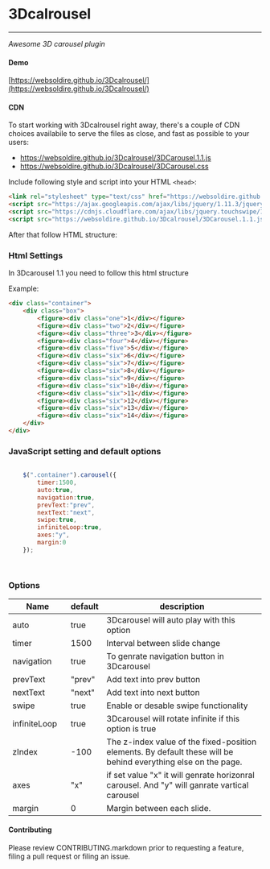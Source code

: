 # 3Dcalrousel

-------
_Awesome 3D carousel plugin_

#### Demo

[https://websoldire.github.io/3Dcalrousel/](https://websoldire.github.io/3Dcalrousel/)

#### CDN

To start working with 3Dcalrousel right away, there's a couple of CDN choices availabile
to serve the files as close, and fast as possible to your users:

- https://websoldire.github.io/3Dcalrousel/3DCarousel.1.1.js
- https://websoldire.github.io/3Dcalrousel/3DCarousel.css

Include following style and script into your HTML  `<head>`:
```html
<link rel="stylesheet" type="text/css" href="https://websoldire.github.io/3Dcalrousel/3DCarousel.css">
<script src="https://ajax.googleapis.com/ajax/libs/jquery/1.11.3/jquery.min.js"></script>
<script src="https://cdnjs.cloudflare.com/ajax/libs/jquery.touchswipe/1.6.18/jquery.touchSwipe.min.js"></script>
<script src="https://websoldire.github.io/3Dcalrousel/3DCarousel.1.1.js"></script>
```

After that follow HTML structure:

### Html Settings

In 3Dcarousel 1.1 you need to follow this html structure 

Example:

```html
<div class="container">
    <div class="box">
        <figure><div class="one">1</div></figure>
        <figure><div class="two">2</div></figure>
        <figure><div class="three">3</div></figure>
        <figure><div class="four">4</div></figure>
        <figure><div class="five">5</div></figure>
        <figure><div class="six">6</div></figure>
        <figure><div class="six">7</div></figure>
        <figure><div class="six">8</div></figure>
        <figure><div class="six">9</div></figure>
        <figure><div class="six">10</div></figure>
        <figure><div class="six">11</div></figure>
        <figure><div class="six">12</div></figure>
        <figure><div class="six">13</div></figure>
        <figure><div class="six">14</div></figure>
    </div>
</div>
```


### JavaScript setting and default options
```javascript

    $(".container").carousel({
        timer:1500,
        auto:true,
        navigation:true,
        prevText:"prev",
        nextText:"next",
        swipe:true,
        infiniteLoop:true,
        axes:"y",
        margin:0 
    });
    
    
```

### Options

<table class="table table-bordered table-striped">
	<thead>
		<tr>
			<th style="width: 100px;">Name</th>
			<th style="width: 50px;">default</th>
			<th>description</th>
		</tr>
	</thead>
	<tbody>
		<tr>
			<td>auto</td>
			<td>true</td>
			<td>3Dcarousel will auto play with this option</td>
		</tr>
		<tr>
			<td>timer</td>
			<td>1500</td>
			<td>Interval between slide change</td>
		</tr>
		<tr>
			<td>navigation</td>
			<td>true</td>
			<td>To genrate navigation button in 3Dcarousel</td>
		</tr>
		<tr>
			<td>prevText</td>
			<td>"prev"</td>
			<td>Add text into prev button</td>
		</tr>
		<tr>
			<td>nextText</td>
			<td>"next"</td>
			<td>Add text into next button</td>
		</tr>
		<tr>
			<td>swipe</td>
			<td>true</td>
			<td>Enable or desable swipe functionality</td>
		</tr>
		<tr>
			<td>infiniteLoop</td>
			<td>true</td>
			<td>3Dcarousel will rotate infinite if this option is true</td>
		</tr>
		<tr>
			<td>zIndex</td>
			<td>-100</td>
			<td>The z-index value of the fixed-position elements.  By default these will be behind everything else on the page.</td>
		</tr>
		<tr>
			<td>axes</td>
			<td>"x"</td>
			<td>if set value "x" it will genrate horizonral carousel. And "y" will ganrate vartical carousel</td>
		</tr>
		<tr>
			<td>margin</td>
			<td>0</td>
			<td>Margin between each slide.</td>
		</tr>
	</tbody>
</table>

#### Contributing

Please review CONTRIBUTING.markdown prior to requesting a feature, filing a pull request or filing an issue.
